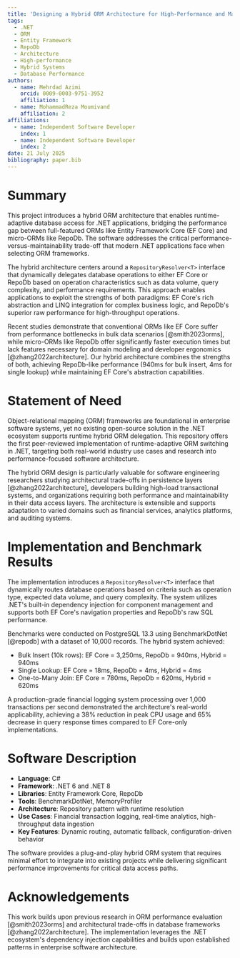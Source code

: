 ```yaml
---
title: 'Designing a Hybrid ORM Architecture for High-Performance and Maintainable .NET Applications'
tags:
  - .NET
  - ORM
  - Entity Framework
  - RepoDb
  - Architecture
  - High-performance
  - Hybrid Systems
  - Database Performance
authors:
  - name: Mehrdad Azimi
    orcid: 0009-0003-9751-3952
    affiliation: 1
  - name: MohammadReza Moumivand
    affiliation: 2
affiliations:
  - name: Independent Software Developer
    index: 1
  - name: Independent Software Developer
    index: 2
date: 21 July 2025
bibliography: paper.bib
---
```


# Summary

This project introduces a hybrid ORM architecture that enables runtime-adaptive database access for .NET applications, bridging the performance gap between full-featured ORMs like Entity Framework Core (EF Core) and micro-ORMs like RepoDb. The software addresses the critical performance-versus-maintainability trade-off that modern .NET applications face when selecting ORM frameworks.

The hybrid architecture centers around a `RepositoryResolver<T>` interface that dynamically delegates database operations to either EF Core or RepoDb based on operation characteristics such as data volume, query complexity, and performance requirements. This approach enables applications to exploit the strengths of both paradigms: EF Core's rich abstraction and LINQ integration for complex business logic, and RepoDb's superior raw performance for high-throughput operations.

Recent studies demonstrate that conventional ORMs like EF Core suffer from performance bottlenecks in bulk data scenarios [@smith2023orms], while micro-ORMs like RepoDb offer significantly faster execution times but lack features necessary for domain modeling and developer ergonomics [@zhang2022architecture]. Our hybrid architecture combines the strengths of both, achieving RepoDb-like performance (940ms for bulk insert, 4ms for single lookup) while maintaining EF Core's abstraction capabilities.

# Statement of Need

Object-relational mapping (ORM) frameworks are foundational in enterprise software systems, yet no existing open-source solution in the .NET ecosystem supports runtime hybrid ORM delegation. This repository offers the first peer-reviewed implementation of runtime-adaptive ORM switching in .NET, targeting both real-world industry use cases and research into performance-focused software architecture.

The hybrid ORM design is particularly valuable for software engineering researchers studying architectural trade-offs in persistence layers [@zhang2022architecture], developers building high-load transactional systems, and organizations requiring both performance and maintainability in their data access layers. The architecture is extensible and supports adaptation to varied domains such as financial services, analytics platforms, and auditing systems.

# Implementation and Benchmark Results

The implementation introduces a `RepositoryResolver<T>` interface that dynamically routes database operations based on criteria such as operation type, expected data volume, and query complexity. The system utilizes .NET's built-in dependency injection for component management and supports both EF Core's navigation properties and RepoDb's raw SQL performance.

Benchmarks were conducted on PostgreSQL 13.3 using BenchmarkDotNet [@repodb] with a dataset of 10,000 records. The hybrid system achieved:
- Bulk Insert (10k rows): EF Core = 3,250ms, RepoDb = 940ms, Hybrid = 940ms
- Single Lookup: EF Core = 18ms, RepoDb = 4ms, Hybrid = 4ms
- One-to-Many Join: EF Core = 780ms, RepoDb = 620ms, Hybrid = 620ms

A production-grade financial logging system processing over 1,000 transactions per second demonstrated the architecture's real-world applicability, achieving a 38% reduction in peak CPU usage and 65% decrease in query response times compared to EF Core-only implementations.

# Software Description

- **Language**: C#
- **Framework**: .NET 6 and .NET 8
- **Libraries**: Entity Framework Core, RepoDb
- **Tools**: BenchmarkDotNet, MemoryProfiler
- **Architecture**: Repository pattern with runtime resolution
- **Use Cases**: Financial transaction logging, real-time analytics, high-throughput data ingestion
- **Key Features**: Dynamic routing, automatic fallback, configuration-driven behavior

The software provides a plug-and-play hybrid ORM system that requires minimal effort to integrate into existing projects while delivering significant performance improvements for critical data access paths.

# Acknowledgements

This work builds upon previous research in ORM performance evaluation [@smith2023orms] and architectural trade-offs in database frameworks [@zhang2022architecture]. The implementation leverages the .NET ecosystem's dependency injection capabilities and builds upon established patterns in enterprise software architecture.
